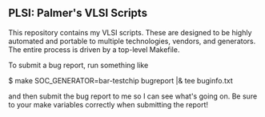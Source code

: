 PLSI: Palmer's VLSI Scripts
---------

This repository contains my VLSI scripts.  These are designed to be highly
automated and portable to multiple technologies, vendors, and generators.  The
entire process is driven by a top-level Makefile.

To submit a bug report, run something like

 $ make SOC_GENERATOR=bar-testchip bugreport |& tee buginfo.txt

and then submit the bug report to me so I can see what's going on.  Be sure to
your make variables correctly when submitting the report!
